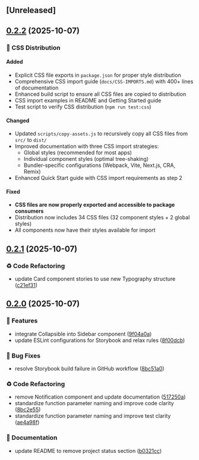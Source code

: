 ## [Unreleased]

## [0.2.2](https://github.com/PulkitXChadha/DesignBricks/compare/v0.2.1...v0.2.2) (2025-10-07)

### 🎨 CSS Distribution

#### Added
- Explicit CSS file exports in `package.json` for proper style distribution
- Comprehensive CSS import guide (`docs/CSS-IMPORTS.md`) with 400+ lines of documentation
- Enhanced build script to ensure all CSS files are copied to distribution
- CSS import examples in README and Getting Started guide
- Test script to verify CSS distribution (`npm run test:css`)

#### Changed
- Updated `scripts/copy-assets.js` to recursively copy all CSS files from `src/` to `dist/`
- Improved documentation with three CSS import strategies:
  - Global styles (recommended for most apps)
  - Individual component styles (optimal tree-shaking)
  - Bundler-specific configurations (Webpack, Vite, Next.js, CRA, Remix)
- Enhanced Quick Start guide with CSS import requirements as step 2

#### Fixed
- **CSS files are now properly exported and accessible to package consumers**
- Distribution now includes 34 CSS files (32 component styles + 2 global styles)
- All components now have their styles available for import

## [0.2.1](https://github.com/PulkitXChadha/DesignBricks/compare/v0.2.0...v0.2.1) (2025-10-07)

### ♻️ Code Refactoring

* update Card component stories to use new Typography structure ([c21ef31](https://github.com/PulkitXChadha/DesignBricks/commit/c21ef31db11f84b77d6f18b006d41d90dd01bc88))

## [0.2.0](https://github.com/PulkitXChadha/DesignBricks/compare/v0.1.6...v0.2.0) (2025-10-07)

### 🚀 Features

* integrate Collapsible into Sidebar component ([9f04a0a](https://github.com/PulkitXChadha/DesignBricks/commit/9f04a0acaafadf1e786188a84b44368f6c94664c))
* update ESLint configurations for Storybook and relax rules ([8f00dcb](https://github.com/PulkitXChadha/DesignBricks/commit/8f00dcb7ed7c48cffe0e447303d3dcec78e04c6d))

### 🐛 Bug Fixes

* resolve Storybook build failure in GitHub workflow ([8bc51a0](https://github.com/PulkitXChadha/DesignBricks/commit/8bc51a08932187d09abef5fa160a3f8336e9c1a6))

### ♻️ Code Refactoring

* remove Notification component and update documentation ([517250a](https://github.com/PulkitXChadha/DesignBricks/commit/517250ad54ffe16df506107eabb7bc4c4061dfcd))
* standardize function parameter naming and improve code clarity ([8bc2e55](https://github.com/PulkitXChadha/DesignBricks/commit/8bc2e551809a9d176aac24415e31d7b9e1670290))
* standardize function parameter naming and improve test clarity ([ae4a98f](https://github.com/PulkitXChadha/DesignBricks/commit/ae4a98fd86f23f5c9b359ed551c4b40072457ad3))

### 📝 Documentation

* update README to remove project status section ([b0321cc](https://github.com/PulkitXChadha/DesignBricks/commit/b0321cc7fffb31f3d0088305404ffcdbc2ddbf91))

